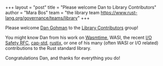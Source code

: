 +++
layout = "post"
title = "Please welcome Dan to Library Contributors"
author = "Mara Bos"
team = "the library team <https://www.rust-lang.org/governance/teams/library>"
+++

Please welcome [Dan Gohman](https://github.com/sunfishcode) to the
[Library Contributors](https://www.rust-lang.org/governance/teams/library#libs-contributors) group!

You might know Dan from his work on
[Wasmtime](https://wasmtime.dev/), WASI, the recent [I/O Safety RFC](https://rust-lang.github.io/rfcs/3128-io-safety.html),
[cap-std](https://crates.io/crates/cap-std), [rustix](https://crates.io/crates/rustix),
or one of his many (often WASI or I/O related) contributions to the Rust standard library.

Congratulations Dan, and thanks for everything you do!
